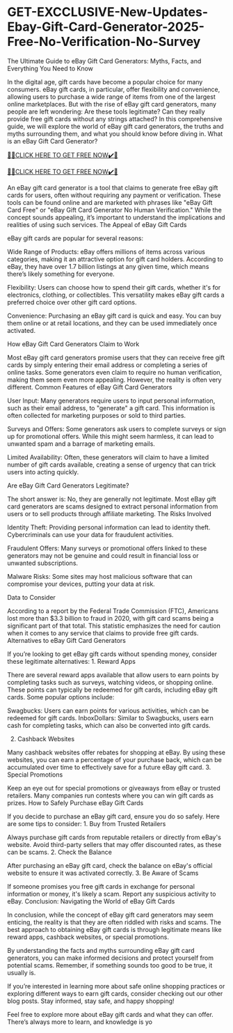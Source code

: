 # GET-EXCCLUSIVE-New-Updates-Ebay-Gift-Card-Generator-2025-Free-No-Verification-No-Survey
The Ultimate Guide to eBay Gift Card Generators: Myths, Facts, and Everything You Need to Know

In the digital age, gift cards have become a popular choice for many consumers. eBay gift cards, in particular, offer flexibility and convenience, allowing users to purchase a wide range of items from one of the largest online marketplaces. But with the rise of eBay gift card generators, many people are left wondering: Are these tools legitimate? Can they really provide free gift cards without any strings attached? In this comprehensive guide, we will explore the world of eBay gift card generators, the truths and myths surrounding them, and what you should know before diving in. What is an eBay Gift Card Generator?


[🎁🎁CLICK HERE TO GET FREE NOW✔️🎁](https://www.aeroned.com/getmedia/99a7fc84-0d1d-4b1c-b80f-7077afdf1dde/allgiftra.html.aspx)

[🎁🎁CLICK HERE TO GET FREE NOW✔️🎁](https://www.aeroned.com/getmedia/99a7fc84-0d1d-4b1c-b80f-7077afdf1dde/allgiftra.html.aspx)


An eBay gift card generator is a tool that claims to generate free eBay gift cards for users, often without requiring any payment or verification. These tools can be found online and are marketed with phrases like "eBay Gift Card Free" or "eBay Gift Card Generator No Human Verification." While the concept sounds appealing, it’s important to understand the implications and realities of using such services. The Appeal of eBay Gift Cards

eBay gift cards are popular for several reasons:

Wide Range of Products: eBay offers millions of items across various categories, making it an attractive option for gift card holders. According to eBay, they have over 1.7 billion listings at any given time, which means there’s likely something for everyone.

Flexibility: Users can choose how to spend their gift cards, whether it's for electronics, clothing, or collectibles. This versatility makes eBay gift cards a preferred choice over other gift card options.

Convenience: Purchasing an eBay gift card is quick and easy. You can buy them online or at retail locations, and they can be used immediately once activated.

How eBay Gift Card Generators Claim to Work

Most eBay gift card generators promise users that they can receive free gift cards by simply entering their email address or completing a series of online tasks. Some generators even claim to require no human verification, making them seem even more appealing. However, the reality is often very different. Common Features of eBay Gift Card Generators

User Input: Many generators require users to input personal information, such as their email address, to "generate" a gift card. This information is often collected for marketing purposes or sold to third parties.

Surveys and Offers: Some generators ask users to complete surveys or sign up for promotional offers. While this might seem harmless, it can lead to unwanted spam and a barrage of marketing emails.

Limited Availability: Often, these generators will claim to have a limited number of gift cards available, creating a sense of urgency that can trick users into acting quickly.

Are eBay Gift Card Generators Legitimate?

The short answer is: No, they are generally not legitimate. Most eBay gift card generators are scams designed to extract personal information from users or to sell products through affiliate marketing. The Risks Involved

Identity Theft: Providing personal information can lead to identity theft. Cybercriminals can use your data for fraudulent activities.

Fraudulent Offers: Many surveys or promotional offers linked to these generators may not be genuine and could result in financial loss or unwanted subscriptions.

Malware Risks: Some sites may host malicious software that can compromise your devices, putting your data at risk.

Data to Consider

According to a report by the Federal Trade Commission (FTC), Americans lost more than $3.3 billion to fraud in 2020, with gift card scams being a significant part of that total. This statistic emphasizes the need for caution when it comes to any service that claims to provide free gift cards. Alternatives to eBay Gift Card Generators

If you’re looking to get eBay gift cards without spending money, consider these legitimate alternatives: 1. Reward Apps

There are several reward apps available that allow users to earn points by completing tasks such as surveys, watching videos, or shopping online. These points can typically be redeemed for gift cards, including eBay gift cards. Some popular options include:

Swagbucks: Users can earn points for various activities, which can be redeemed for gift cards. InboxDollars: Similar to Swagbucks, users earn cash for completing tasks, which can also be converted into gift cards.

2. Cashback Websites

Many cashback websites offer rebates for shopping at eBay. By using these websites, you can earn a percentage of your purchase back, which can be accumulated over time to effectively save for a future eBay gift card. 3. Special Promotions

Keep an eye out for special promotions or giveaways from eBay or trusted retailers. Many companies run contests where you can win gift cards as prizes. How to Safely Purchase eBay Gift Cards

If you decide to purchase an eBay gift card, ensure you do so safely. Here are some tips to consider: 1. Buy from Trusted Retailers

Always purchase gift cards from reputable retailers or directly from eBay's website. Avoid third-party sellers that may offer discounted rates, as these can be scams. 2. Check the Balance

After purchasing an eBay gift card, check the balance on eBay's official website to ensure it was activated correctly. 3. Be Aware of Scams

If someone promises you free gift cards in exchange for personal information or money, it's likely a scam. Report any suspicious activity to eBay. Conclusion: Navigating the World of eBay Gift Cards

In conclusion, while the concept of eBay gift card generators may seem enticing, the reality is that they are often riddled with risks and scams. The best approach to obtaining eBay gift cards is through legitimate means like reward apps, cashback websites, or special promotions.

By understanding the facts and myths surrounding eBay gift card generators, you can make informed decisions and protect yourself from potential scams. Remember, if something sounds too good to be true, it usually is.

If you’re interested in learning more about safe online shopping practices or exploring different ways to earn gift cards, consider checking out our other blog posts. Stay informed, stay safe, and happy shopping!

Feel free to explore more about eBay gift cards and what they can offer. There’s always more to learn, and knowledge is yo
